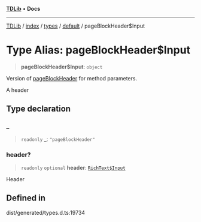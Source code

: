 [**TDLib**](../../../../../../README.md) • **Docs**

***

[TDLib](../../../../../../modules.md) / [index](../../../../../README.md) / [types](../../../README.md) / [default](../README.md) / pageBlockHeader$Input

# Type Alias: pageBlockHeader$Input

> **pageBlockHeader$Input**: `object`

Version of [pageBlockHeader](pageBlockHeader.md) for method parameters.

A header

## Type declaration

### \_

> `readonly` **\_**: `"pageBlockHeader"`

### header?

> `readonly` `optional` **header**: [`RichText$Input`](RichText$Input.md)

Header

## Defined in

dist/generated/types.d.ts:19734
